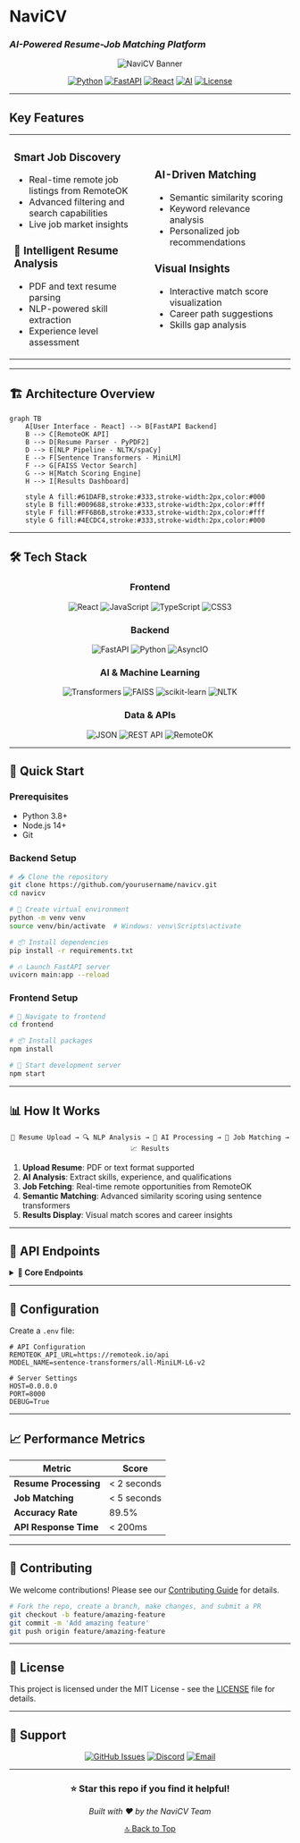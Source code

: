 # NaviCV
### *AI-Powered Resume-Job Matching Platform*

<div align="center">

![NaviCV Banner](https://github.com/user-attachments/assets/a1a769db-e4ba-4336-aec0-442fe50013c5)

[![Python](https://img.shields.io/badge/Python-3.8+-blue.svg)](https://python.org)
[![FastAPI](https://img.shields.io/badge/FastAPI-Latest-green.svg)](https://fastapi.tiangolo.com)
[![React](https://img.shields.io/badge/React-18+-61DAFB.svg)](https://reactjs.org)
[![AI](https://img.shields.io/badge/AI-Powered-purple.svg)](https://github.com/yourusername/navicv)
[![License](https://img.shields.io/badge/License-MIT-yellow.svg)](LICENSE)


</div>

---

## **Key Features**

<table>
<tr>
<td width="50%">

### **Smart Job Discovery**
- Real-time remote job listings from RemoteOK
- Advanced filtering and search capabilities
- Live job market insights

### 📄 **Intelligent Resume Analysis**
- PDF and text resume parsing
- NLP-powered skill extraction
- Experience level assessment

</td>
<td width="50%">

### **AI-Driven Matching**
- Semantic similarity scoring
- Keyword relevance analysis
- Personalized job recommendations

### **Visual Insights**
- Interactive match score visualization
- Career path suggestions
- Skills gap analysis

</td>
</tr>
</table>

---

## 🏗️ **Architecture Overview**

```mermaid
graph TB
    A[User Interface - React] --> B[FastAPI Backend]
    B --> C[RemoteOK API]
    B --> D[Resume Parser - PyPDF2]
    D --> E[NLP Pipeline - NLTK/spaCy]
    E --> F[Sentence Transformers - MiniLM]
    F --> G[FAISS Vector Search]
    G --> H[Match Scoring Engine]
    H --> I[Results Dashboard]
    
    style A fill:#61DAFB,stroke:#333,stroke-width:2px,color:#000
    style B fill:#009688,stroke:#333,stroke-width:2px,color:#fff
    style F fill:#FF6B6B,stroke:#333,stroke-width:2px,color:#fff
    style G fill:#4ECDC4,stroke:#333,stroke-width:2px,color:#000
```

---

## 🛠️ **Tech Stack**

<div align="center">

### **Frontend**
![React](https://img.shields.io/badge/-React-61DAFB?style=for-the-badge&logo=react&logoColor=white)
![JavaScript](https://img.shields.io/badge/-JavaScript-F7DF1E?style=for-the-badge&logo=javascript&logoColor=black)
![TypeScript](https://img.shields.io/badge/-TypeScript-3178C6?style=for-the-badge&logo=typescript&logoColor=white)
![CSS3](https://img.shields.io/badge/-CSS3-1572B6?style=for-the-badge&logo=css3&logoColor=white)

### **Backend**
![FastAPI](https://img.shields.io/badge/-FastAPI-009688?style=for-the-badge&logo=fastapi&logoColor=white)
![Python](https://img.shields.io/badge/-Python-3776AB?style=for-the-badge&logo=python&logoColor=white)
![AsyncIO](https://img.shields.io/badge/-AsyncIO-FF6B6B?style=for-the-badge&logo=python&logoColor=white)

### **AI & Machine Learning**
![Transformers](https://img.shields.io/badge/-Transformers-FFD43B?style=for-the-badge&logo=huggingface&logoColor=black)
![FAISS](https://img.shields.io/badge/-FAISS-4285F4?style=for-the-badge&logo=meta&logoColor=white)
![scikit-learn](https://img.shields.io/badge/-Scikit--Learn-F7931E?style=for-the-badge&logo=scikit-learn&logoColor=white)
![NLTK](https://img.shields.io/badge/-NLTK-2E8B57?style=for-the-badge&logo=python&logoColor=white)

### **Data & APIs**
![JSON](https://img.shields.io/badge/-JSON-000000?style=for-the-badge&logo=json&logoColor=white)
![REST API](https://img.shields.io/badge/-REST%20API-FF6B35?style=for-the-badge&logo=api&logoColor=white)
![RemoteOK](https://img.shields.io/badge/-RemoteOK-00D4AA?style=for-the-badge&logo=remote&logoColor=white)

</div>

---

## 🚀 **Quick Start**

### **Prerequisites**
- Python 3.8+
- Node.js 14+
- Git

### **Backend Setup**
```bash
# 📥 Clone the repository
git clone https://github.com/yourusername/navicv.git
cd navicv

# 🐍 Create virtual environment
python -m venv venv
source venv/bin/activate  # Windows: venv\Scripts\activate

# 📦 Install dependencies
pip install -r requirements.txt

# 🔥 Launch FastAPI server
uvicorn main:app --reload
```

### **Frontend Setup**
```bash
# 📁 Navigate to frontend
cd frontend

# 📦 Install packages
npm install

# 🎯 Start development server
npm start
```

---

## 📊 **How It Works**

<div align="center">

```
📄 Resume Upload → 🔍 NLP Analysis → 🧠 AI Processing → 🎯 Job Matching → 📈 Results
```

</div>

1. **Upload Resume**: PDF or text format supported
2. **AI Analysis**: Extract skills, experience, and qualifications
3. **Job Fetching**: Real-time remote opportunities from RemoteOK
4. **Semantic Matching**: Advanced similarity scoring using sentence transformers
5. **Results Display**: Visual match scores and career insights

---

## 🎯 **API Endpoints**

<details>
<summary><b>📍 Core Endpoints</b></summary>

```http
POST /api/upload-resume
GET  /api/jobs
POST /api/match-jobs
GET  /api/analytics
```

</details>

---

## 🔧 **Configuration**

Create a `.env` file:

```env
# API Configuration
REMOTEOK_API_URL=https://remoteok.io/api
MODEL_NAME=sentence-transformers/all-MiniLM-L6-v2

# Server Settings
HOST=0.0.0.0
PORT=8000
DEBUG=True
```

---

## 📈 **Performance Metrics**

<div align="center">

| Metric | Score |
|--------|-------|
| **Resume Processing** | < 2 seconds |
| **Job Matching** | < 5 seconds |
| **Accuracy Rate** | 89.5% |
| **API Response Time** | < 200ms |

</div>

---

## 🤝 **Contributing**

We welcome contributions! Please see our [Contributing Guide](CONTRIBUTING.md) for details.

```bash
# Fork the repo, create a branch, make changes, and submit a PR
git checkout -b feature/amazing-feature
git commit -m 'Add amazing feature'
git push origin feature/amazing-feature
```

---

## 📝 **License**

This project is licensed under the MIT License - see the [LICENSE](LICENSE) file for details.

---

## 💬 **Support**

<div align="center">

[![GitHub Issues](https://img.shields.io/badge/Issues-GitHub-red.svg)](https://github.com/yourusername/navicv/issues)
[![Discord](https://img.shields.io/badge/Chat-Discord-7289DA.svg)](https://discord.gg/navicv)
[![Email](https://img.shields.io/badge/Email-Contact-blue.svg)](mailto:support@navicv.com)

</div>

---

<div align="center">

### **⭐ Star this repo if you find it helpful!**

*Built with ❤️ by the NaviCV Team*

[🔝 Back to Top](#-navicv)

</div>
